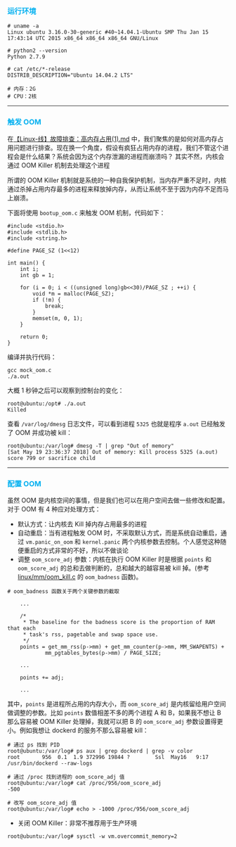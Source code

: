 ### <font color=#00b0f0>运行环境</font>

```
# uname -a
Linux ubuntu 3.16.0-30-generic #40~14.04.1-Ubuntu SMP Thu Jan 15 17:43:14 UTC 2015 x86_64 x86_64 x86_64 GNU/Linux

# python2 --version
Python 2.7.9

# cat /etc/*-release
DISTRIB_DESCRIPTION="Ubuntu 14.04.2 LTS"

# 内存：2G
# CPU：2核
```

---

### <font color=#00b0f0>触发 OOM</font>

在[【Linux-线】故障排查：高内存占用(1).md](https://github.com/oooooxooooo/blog/blob/master/Linux/%E3%80%90Linux-%E7%BA%BF%E3%80%91%E6%95%85%E9%9A%9C%E6%8E%92%E6%9F%A5%EF%BC%9A%E9%AB%98%E5%86%85%E5%AD%98%E5%8D%A0%E7%94%A8(1).md)
中，我们聚焦的是如何对高内存占用问题进行排查。现在换一个角度，假设有疯狂占用内存的进程，我们不管这个进程会是什么结果？系统会因为这个内存泄漏的进程而崩溃吗？
其实不然，内核会通过 OOM Killer 机制去处理这个进程

所谓的 OOM Killer 机制就是系统的一种自我保护机制，当内存严重不足时，内核通过杀掉占用内存最多的进程来释放掉内存，从而让系统不至于因为内存不足而马上崩溃。

下面将使用 `bootup_oom.c` 来触发 OOM 机制，代码如下：

```
#include <stdio.h>
#include <stdlib.h>
#include <string.h>

#define PAGE_SZ (1<<12)

int main() {
    int i;
    int gb = 1;

    for (i = 0; i < ((unsigned long)gb<<30)/PAGE_SZ ; ++i) {
        void *m = malloc(PAGE_SZ);
        if (!m) {
            break;
        }
        memset(m, 0, 1);
    }

    return 0;
}
```

编译并执行代码：

```
gcc mock_oom.c
./a.out
```

大概 1 秒钟之后可以观察到控制台的变化：

```
root@ubuntu:/opt# ./a.out 
Killed
```

查看 `/var/log/dmesg` 日志文件，可以看到进程 `5325` 也就是程序 `a.out` 已经触发了 OOM 并成功被 kill：

```
root@ubuntu:/var/log# dmesg -T | grep "Out of memory"
[Sat May 19 23:36:37 2018] Out of memory: Kill process 5325 (a.out) score 799 or sacrifice child
```

---

### <font color=#00b0f0>配置 OOM</font>

虽然 OOM 是内核空间的事情，但是我们也可以在用户空间去做一些修改和配置。对于 OOM 有 4 种应对处理方式：

- 默认方式：让内核去 Kill 掉内存占用最多的进程
- 自动重启：当有进程触发 OOM 时，不采取默认方式，而是系统自动重启，通过 `vm.panic_on_oom` 和 `kernel.panic` 两个内核参数去控制。个人感觉这种随便重启的方式非常的不好，所以不做谈论
- 调整 `oom_score_adj` 参数：内核在执行 OOM Killer 时是根据 `points` 和 `oom_score_adj` 的总和去做判断的，总和越大的越容易被 kill 掉。(参考 [linux/mm/oom_kill.c](https://github.com/torvalds/linux/blob/master/mm/oom_kill.c) 的 `oom_badness` 函数)。

```
# oom_badness 函数关于两个关键参数的截取

    ...

    /*
	 * The baseline for the badness score is the proportion of RAM that each
	 * task's rss, pagetable and swap space use.
	 */
	points = get_mm_rss(p->mm) + get_mm_counter(p->mm, MM_SWAPENTS) +
	        mm_pgtables_bytes(p->mm) / PAGE_SIZE;

    ...
    
    points += adj;
    
    ...

```

其中，`points` 是进程所占用的内存大小，而 `oom_score_adj` 是内核留给用户空间做调整的参数。比如 `points` 数值相差不多的两个进程 A 和 B，如果我不想让 B 那么容易被 OOM Killer 处理掉，我就可以把 B 的 `oom_score_adj` 参数设置得更小。例如我想让 dockerd 的服务不那么容易被 kill：

```
# 通过 ps 找到 PID
root@ubuntu:/var/log# ps aux | grep dockerd | grep -v color
root       956  0.1  1.9 372996 19844 ?        Ssl  May16   9:17 /usr/bin/dockerd --raw-logs

# 通过 /proc 找到进程的 oom_score_adj 值
root@ubuntu:/var/log# cat /proc/956/oom_score_adj
-500

# 改写 oom_score_adj 值
root@ubuntu:/var/log# echo > -1000 /proc/956/oom_score_adj
```

- 关闭 OOM Killer：非常不推荐用于生产环境

```
root@ubuntu:/var/log# sysctl -w vm.overcommit_memory=2
```








